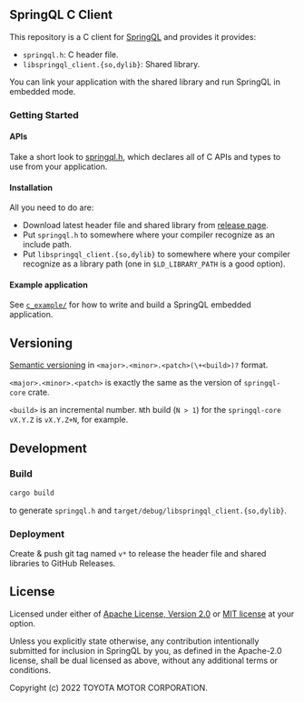 ## SpringQL C Client

This repository is a C client for [SpringQL](https://github.com/SpringQL/SpringQL) and provides it provides:

- `springql.h`: C header file.
- `libspringql_client.{so,dylib}`: Shared library.

You can link your application with the shared library and run SpringQL in embedded mode.

### Getting Started

#### APIs

Take a short look to [springql.h](https://github.com/SpringQL/SpringQL-client-c/blob/main/springql.h), which declares all of C APIs and types to use from your application.

#### Installation

All you need to do are:

- Download latest header file and shared library from [release page](https://github.com/SpringQL/SpringQL-client-c/releases).
- Put `springql.h` to somewhere where your compiler recognize as an include path.
- Put `libspringql_client.{so,dylib}` to somewhere where your compiler recognize as a library path (one in `$LD_LIBRARY_PATH` is a good option).

#### Example application

See [`c_example/`](https://github.com/SpringQL/SpringQL-client-c/tree/main/c_example) for how to write and build a SpringQL embedded application.

## Versioning

[Semantic versioning](https://semver.org/) in `<major>.<minor>.<patch>(\+<build>)?` format.

`<major>.<minor>.<patch>` is exactly the same as the version of `springql-core` crate.

`<build>` is an incremental number. `N`th build (`N > 1`) for the `springql-core vX.Y.Z` is `vX.Y.Z+N`, for example.

## Development

### Build

```bash
cargo build
```

to generate `springql.h` and `target/debug/libspringql_client.{so,dylib}`.

### Deployment

Create & push git tag named `v*` to release the header file and shared libraries to GitHub Releases.

## License

Licensed under either of [Apache License, Version 2.0](LICENSE-APACHE) or [MIT license](LICENSE-MIT) at your option.

Unless you explicitly state otherwise, any contribution intentionally submitted
for inclusion in SpringQL by you, as defined in the Apache-2.0 license, shall be
dual licensed as above, without any additional terms or conditions.

Copyright (c) 2022 TOYOTA MOTOR CORPORATION.
